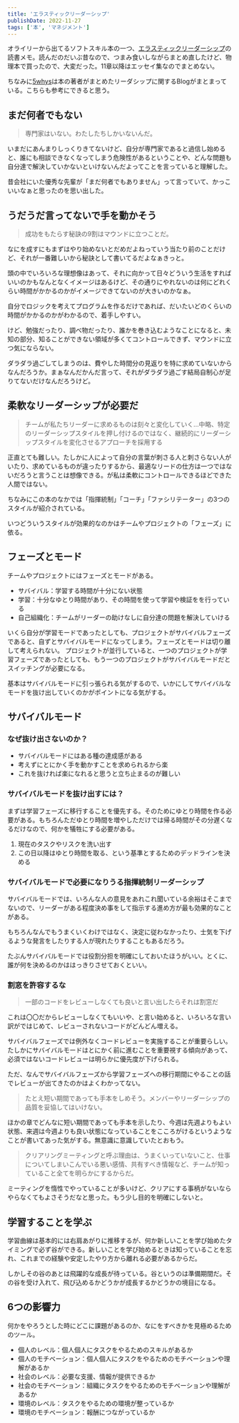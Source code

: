 ```yaml
---
title: 'エラスティックリーダーシップ'
publishDate: 2022-11-27
tags: ['本', 'マネジメント']
---
```


オライリーから出てるソフトスキル本の一つ、[エラスティックリーダーシップ](https://www.oreilly.co.jp/books/9784873118024/)の読書メモ。読んだのだいぶ昔なので、つまみ食いしながらまとめ直したけど、物理本で買ったので、大変だった。11章以降はエッセイ集なのでまとめない。

ちなみに[5whys](https://www.5whys.com/)は本の著者がまとめたリーダシップに関するBlogがまとまっている。こちらも参考にできると思う。

## まだ何者でもない

> 専門家はいない。わたしたちしかいないんだ。

いまだにあんまりしっくりきてないけど、自分が専門家であると過信し始めると、誰にも相談できなくなってしまう危険性があるということや、どんな問題も自分達で解決していかないといけないんだよってことを言っていると理解した。

昔会社にいた優秀な先輩が「まだ何者でもありません」って言っていて、かっこいいなぁと思ったのを思い出した。

## うだうだ言ってないで手を動かそう

> 成功をもたらす秘訣の9割はマウンドに立つことだ。

なにを成すにもまずはやり始めないとだめだよねっていう当たり前のことだけど、それが一番難しいから秘訣として書いてるだよなぁきっと。

頭の中でいろいろな理想像はあって、それに向かって日々どういう生活をすればいいのかもなんとなくイメージはあるけど、その通りにやれないのは何にどれくらい時間がかかるのかがイメージできてないのが大きいのかなぁ。

自分でロジックを考えてプログラムを作るだけであれば、だいたいどのくらいの時間がかかるのかがわかるので、着手しやすい。

けど、勉強だったり、調べ物だったり、誰かを巻き込むようなことになると、未知の部分、知ることができない領域が多くてコントロールできず、マウンドに立つ気にならない。

ダラダラ過ごしてしまうのは、費やした時間分の見返りを特に求めていないからなんだろうか。まぁなんだかんだ言って、それがダラダラ過ごす結局自制心が足りてないだけなんだろうけど。

## 柔軟なリーダーシップが必要だ

> チームが私たちリーダーに求めるものは刻々と変化していく…中略、特定のリーダーシップスタイルを押し付けるのではなく、継続的にリーダーシップスタイルを変化させるアプローチを採用する

正直とても難しい。たしかに人によって自分の言葉が刺さる人と刺さらない人がいたり、求めているものが違ったりするから、最適なリードの仕方は一つではないだろうと言うことは想像できる。が私は柔軟にコントロールできるほどできた人間ではない。

ちなみにこの本のなかでは「指揮統制」「コーチ」「ファシリテーター」の3つのスタイルが紹介されている。

いつどういうスタイルが効果的なのかはチームやプロジェクトの「フェーズ」に依る。

## フェーズとモード

チームやプロジェクトにはフェーズとモードがある。

*   サバイバル：学習する時間が十分にない状態
*   学習：十分なゆとり時間があり、その時間を使って学習や検証をを行っている
*   自己組織化：チームがリーダーの助けなしに自分達の問題を解決していける

いくら自分が学習モードであったとしても、プロジェクトがサバイバルフェーズであると、自ずとサバイバルモードになってしまう。フェーズとモードは切り離して考えられない。
プロジェクトが並行していると、一つのプロジェクトが学習フェーズであったとしても、もう一つのプロジェクトがサバイバルモードだとスイッチングが必要になる。

基本はサバイバルモードに引っ張られる気がするので、いかにしてサバイバルなモードを抜け出していくのかがポイントになる気がする。

## サバイバルモード

### なぜ抜け出さないのか？

*   サバイバルモードにはある種の達成感がある
*   考えずにとにかく手を動かすことを求められるから楽
*   これを抜ければ楽になれると思うと立ち止まるのが難しい

### サバイバルモードを抜け出すには？

まずは学習フェーズに移行することを優先する。そのためにゆとり時間を作る必要がある。もちろんただゆとり時間を増やしただけでは帰る時間がその分遅くなるだけなので、何かを犠牲にする必要がある。

1.  現在のタスクやリスクを洗い出す
2.  この日以降はゆとり時間を取る、という基準とするためのデッドラインを決める

### サバイバルモードで必要になりうる指揮統制リーダーシップ

サバイバルモードでは、いろんな人の意見をあれこれ聞いている余裕はそこまでないので、リーダーがある程度決め事をして指示する進め方が最も効果的なことがある。

もちろんなんでもうまくいくわけではなく、決定に従わなかったり、士気を下げるような発言をしたりする人が現れたりすることもあるだろう。

たぶんサバイバルモードでは役割分担を明確にしておいたほうがいい。とくに、誰が何を決めるのかははっきりさせておくといい。

### 割窓を許容するな

> 一部のコードをレビューしなくても良いと言い出したらそれは割窓だ

これは〇〇だからレビューしなくてもいいや、と言い始めると、いろいろな言い訳がではじめて、レビューされないコードがどんどん増える。

サバイバルフェーズでは例外なくコードレビューを実施することが重要らしい。たしかにサバイバルモードはとにかく前に進むことを重要視する傾向があって、必須ではないコードレビューは明らかに優先度が下げられる。

ただ、なんでサバイバルフェーズから学習フェーズへの移行期間にやることの話でレビューが出てきたのかはよくわかってない。

> たとえ短い期間であっても手本をしめそう。メンバーやリーダーシップの品質を妥協してはいけない。

ほかの章でどんなに短い期間であっても手本を示したり、今週は先週よりもよい状態、来週は今週よりも良い状態になっていることをこころがけるというようなことが書いてあった気がする。無意識に意識していたとおもう。

> クリアリングミーティングと呼ぶ理由は、うまくいっていないこと、仕事についてしまいこんでいる悪い感情、共有すべき情報など、チームが知っていること全てを明らかにするからだ。

ミーティングを惰性でやっていることが多いけど、クリアにする事柄がないならやらなくてもよさそうだなと思った。もう少し目的を明確にしないと。

## 学習することを学ぶ

学習曲線は基本的には右肩あがりに推移するが、何か新しいことを学び始めたタイミングで必ず谷ができる。新しいことを学び始めるときは知っていることを忘れ、これまでの経験や安定したやり方から離れる必要があるからだ。

しかしその谷のあとは飛躍的な成長が待っている。谷というのは準備期間だ。その谷を受け入れて、飛び込めるかどうかが成長するかどうかの境目になる。

## 6つの影響力

何かをやろうとした時にどこに課題があるのか、なにをすべきかを見極めるためのツール。

*   個人のレベル：個人個人にタスクをやるためのスキルがあるか
*   個人のモチベーション：個人個人にタスクをやるためのモチベーションや理解があるか
*   社会のレベル：必要な支援、情報が提供できるか
*   社会のモチベーション：組織にタスクをやるためのモチベーションや理解があるか
*   環境のレベル：タスクをやるための環境が整っているか
*   環境のモチベーション：報酬につながっているか
